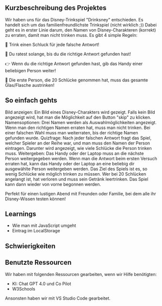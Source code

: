 Kurzbeschreibung des Projektes
- 
Wir haben uns für das Disney-Trinkspiel "Drinksney" entschieden. Es handelt sich um das familienfreundlichste Trinkspiel (nicht wirklich ;)) Dabei geht es in erster Linie darum, den Namen von Disney-Charakteren (korrekt) zu erraten, damit man nicht trinken muss. Es gibt 4 simple Regeln: 

🥤 Trink einen Schluck für jede falsche Antwort!

🤔 Du ratest solange, bis du die richtige Antwort gefunden hast!

👉 Wenn du die richtige Antwort gefunden hast, gib das Handy einer beliebigen Person weiter!

🏁 Die erste Person, die 20 Schlücke genommen hat, muss das gesamte Glas/Flasche austrinken!

So einfach gehts
- 
Bild anzeigen: Ein Bild eines Disney-Charakters wird gezeigt. Falls kein Bild angezeigt wird, hat man die Möglichkeit auf den Button "skip" zu klicken.
Namensoptionen: Drei Namen werden als Auswahlmöglichkeiten angezeigt. Wenn man den richtigen Namen erraten hat, muss man nicht trinken. Bei einer falschen Wahl muss man weiterraten, bis der richtige Namen gefunden wurde.
Quizfrage: Nach jeder falschen Antwort fragt das Spiel, welcher Spieler an der Reihe war, und man muss den Namen der Person eintragen. Darunter wird angezeigt, wie viele Schlücke die Person trinken muss.
Weitergeben: Das Handy oder der Laptop muss an die nächste Person weitergegeben werden. Wenn man die Antwort beim ersten Versuch erraten hat, kann das Handy oder der Laptop an eine beliebig dir ausgewählte Person weitergeben werden.
Das Ziel des Spiels ist es, so wenig Schlücke wie möglich trinken zu müssen. Wer bei 20 Schlücken angelangt ist, hat verloren und muss sein Getränk leertrinken. Das Spiel kann dann wieder von vorne begonnen werden.

Perfekt für einen lustigen Abend mit Freunden oder Familie, bei dem alle ihr Disney-Wissen testen können!

Learnings
- 
- Wie man mit JavaScript umgeht
- Eintrag im LocalStorage

Schwierigkeiten
- 


Benutzte Ressourcen
- 
Wir haben mit folgenden Ressourcen gearbeiten, wenn wir Hilfe benötigten:
- KI: Chat GPT 4.0 und Co Pilot
- W3Schools

Ansonsten haben wir mit VS Studio Code gearbeitet.



